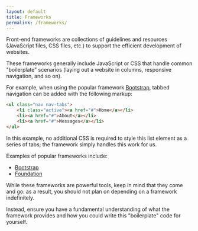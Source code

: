 ```yaml
---
layout: default
title: Frameworks
permalink: /frameworks/
---
```


Front-end frameworks are collections of guidelines and resources
(JavaScript files, CSS files, etc.) to support the efficient development of
websites.

These frameworks generally include JavaScript or CSS that handle common
"boilerplate" scenarios (laying out a website in columns, responsive navigation,
and so on).

For example, when using the popular framework
[Bootstrap](http://getbootstrap.com/), tabbed navigation can be added
with the following markup:

```html
<ul class="nav nav-tabs">
    <li class="active"><a href="#">Home</a></li>
    <li><a href="#">About</a></li>
    <li><a href="#">Messages</a></li>
</ul>
```

In this example, no additional CSS is required to style this list element as
a series of tabs; the framework simply handles this work for us.

Examples of popular frameworks include:

* [Bootstrap](http://getbootstrap.com/)
* [Foundation](http://foundation.zurb.com/)

While these frameworks are powerful tools, keep in mind that they
come and go: as a result, you should not plan on depending on a framework
indefinitely.

Instead, ensure you have a fundamental understanding of what the framework
provides and how you could write this "boilerplate" code for yourself.
